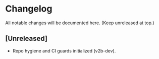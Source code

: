 # Changelog
All notable changes will be documented here. (Keep unreleased at top.)

## [Unreleased]
- Repo hygiene and CI guards initialized (v2b-dev).
